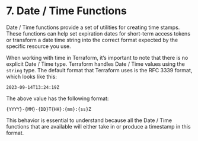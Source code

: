 # 7. Date / Time Functions

Date / Time functions provide a set of utilities for creating time stamps. These functions can help set expiration dates for short-term access tokens or transform a date time string into the correct format expected by the specific resource you use.

When working with time in Terraform, it’s important to note that there is no explicit Date / Time type. Terraform handles Date / Time values using the `string` type. The default format that Terraform uses is the RFC 3339 format, which looks like this:

```
2023-09-14T13:24:19Z
```

The above value has the following format:

```
{YYYY}-{MM}-{DD}T{HH}:{mm}:{ss}Z
```

This behavior is essential to understand because all the Date / Time functions that are available will either take in or produce a timestamp in this format.
